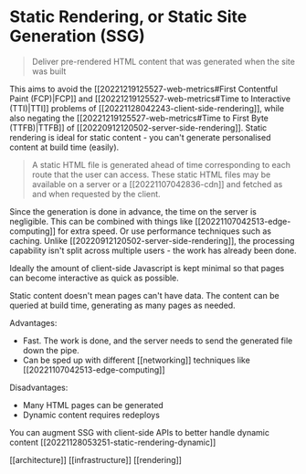 # Static Rendering, or Static Site Generation (SSG)

>Deliver pre-rendered HTML content that was generated when the site was built

This aims to avoid the [[20221219125527-web-metrics#First Contentful Paint (FCP)|FCP]] and [[20221219125527-web-metrics#Time to Interactive (TTI)|TTI]] problems of [[20221128042243-client-side-rendering]], while also negating the [[20221219125527-web-metrics#Time to First Byte (TTFB)|TTFB]] of [[20220912120502-server-side-rendering]]. Static rendering is ideal for static content - you can't generate personalised content at build time (easily).

>A static HTML file is generated ahead of time corresponding to each route that the user can access. These static HTML files may be available on a server or a [[20221107042836-cdn]] and fetched as and when requested by the client.

Since the generation is done in advance, the time on the server is negligible. This can be combined with things like [[20221107042513-edge-computing]] for extra speed. Or use performance techniques such as caching. Unlike [[20220912120502-server-side-rendering]], the processing capability isn't split across multiple users - the work has already been done.

Ideally the amount of client-side Javascript is kept minimal so that pages can become interactive as quick as possible.

Static content doesn't mean pages can't have data. The content can be queried at build time, generating as many pages as needed.

Advantages:
- Fast. The work is done, and the server needs to send the generated file down the pipe.
- Can be sped up with different [[networking]] techniques like [[20221107042513-edge-computing]]

Disadvantages:
- Many HTML pages can be generated
- Dynamic content requires redeploys

You can augment SSG with client-side APIs to better handle dynamic content [[20221128053251-static-rendering-dynamic]]

[[architecture]]
[[infrastructure]]
[[rendering]]